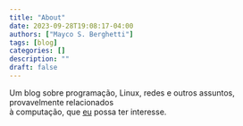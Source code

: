 ```yaml
---
title: "About"
date: 2023-09-28T19:08:17-04:00
authors: ["Mayco S. Berghetti"]
tags: [blog]
categories: []
description: ""
draft: false
---
```


Um blog sobre programação, Linux, redes e outros assuntos, provavelmente relacionados\
à computação, que [eu](/authors/mayco-s.-berghetti) possa ter interesse.

<!--stackedit_data:
eyJoaXN0b3J5IjpbMjE0NjQ5MzE2MSwtOTE2NjY3MTU5XX0=
-->